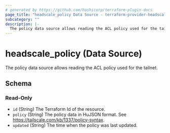 ```yaml
---
# generated by https://github.com/hashicorp/terraform-plugin-docs
page_title: "headscale_policy Data Source - terraform-provider-headscale"
subcategory: ""
description: |-
  The policy data source allows reading the ACL policy used for the tailnet.
---
```


# headscale_policy (Data Source)

The policy data source allows reading the ACL policy used for the tailnet.



<!-- schema generated by tfplugindocs -->
## Schema

### Read-Only

- `id` (String) The Terraform Id of the resource.
- `policy` (String) The policy data in HuJSON format. See https://tailscale.com/kb/1337/policy-syntax.
- `updated` (String) The time when the policy was last updated.
